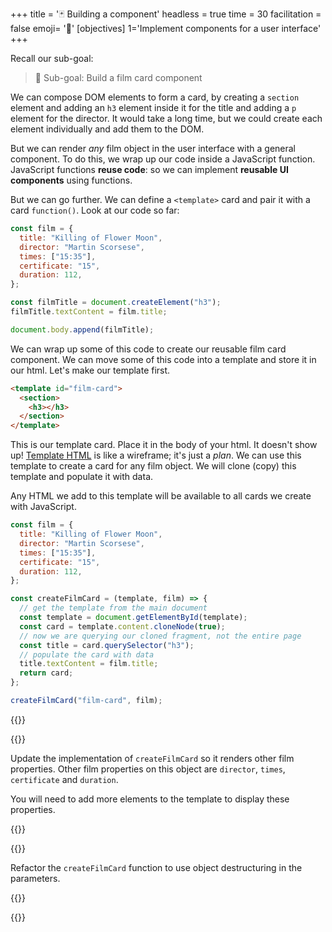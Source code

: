 +++
title = '🃏 Building a component'
headless = true
time = 30
facilitation = false
emoji= '🧩'
[objectives]
    1='Implement components for a user interface'
+++

Recall our sub-goal:

> 🎯 Sub-goal: Build a film card component

We can compose DOM elements to form a card, by creating a `section` element and adding an `h3` element inside it for the title and adding a `p` element for the director. It would take a long time, but we could create each element individually and add them to the DOM.

But we can render _any_ film object in the user interface with a general component. To do this, we wrap up our code inside a JavaScript function. JavaScript functions **reuse code**: so we can implement **reusable UI components** using functions.

But we can go further. We can define a `<template>` card and pair it with a card `function()`. Look at our code so far:

```js
const film = {
  title: "Killing of Flower Moon",
  director: "Martin Scorsese",
  times: ["15:35"],
  certificate: "15",
  duration: 112,
};

const filmTitle = document.createElement("h3");
filmTitle.textContent = film.title;

document.body.append(filmTitle);
```

We can wrap up some of this code to create our reusable film card component. We can move some of this code into a template and store it in our html. Let's make our template first.

```html
<template id="film-card">
  <section>
    <h3></h3>
  </section>
</template>
```

This is our template card. Place it in the body of your html. It doesn't show up! [Template HTML](https://developer.mozilla.org/en-US/docs/Web/HTML/Element/template) is like a wireframe; it's just a _plan_. We can use this template to create a card for any film object. We will clone (copy) this template and populate it with data.

Any HTML we add to this template will be available to all cards we create with JavaScript.

```js
const film = {
  title: "Killing of Flower Moon",
  director: "Martin Scorsese",
  times: ["15:35"],
  certificate: "15",
  duration: 112,
};

const createFilmCard = (template, film) => {
  // get the template from the main document
  const template = document.getElementById(template);
  const card = template.content.cloneNode(true);
  // now we are querying our cloned fragment, not the entire page
  const title = card.querySelector("h3");
  // populate the card with data
  title.textContent = film.title;
  return card;
};

createFilmCard("film-card", film);
```

{{<tabs>}}

{{<tab name="🔧 Implement">}}

Update the implementation of `createFilmCard` so it renders other film properties. Other film properties on this object are `director`, `times`, `certificate` and `duration`.

You will need to add more elements to the template to display these properties.

{{</tab>}}

{{<tab name="🧹 Refactor">}}

Refactor the `createFilmCard` function to use object destructuring in the parameters.

{{</tab>}}

{{</tabs>}}
